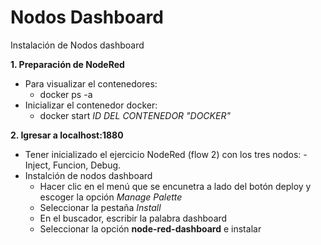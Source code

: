 # Nodos Dashboard
Instalación de Nodos dashboard

__1. Preparación de NodeRed__

- Para visualizar el contenedores:
    - docker ps -a
- Inicializar el contenedor docker:
    - docker start _ID DEL CONTENEDOR "DOCKER"_

__2. Igresar a localhost:1880__

- Tener inicializado el ejercicio NodeRed (flow 2) con los tres nodos: 
    -Inject, Funcion, Debug.
- Instalción de nodos dashboard
    - Hacer clic en el menú que se encunetra a lado del botón deploy y escoger la opción _Manage Palette_
    - Seleccionar la pestaña _Install_
    - En el buscador, escribir la palabra dashboard
    - Seleccionar la opción __node-red-dashboard__ e instalar

